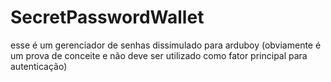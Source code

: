 # SecretPasswordWallet
esse é um gerenciador de senhas dissimulado para arduboy (obviamente é um prova de conceite e não deve ser utilizado como fator principal para autenticação)
